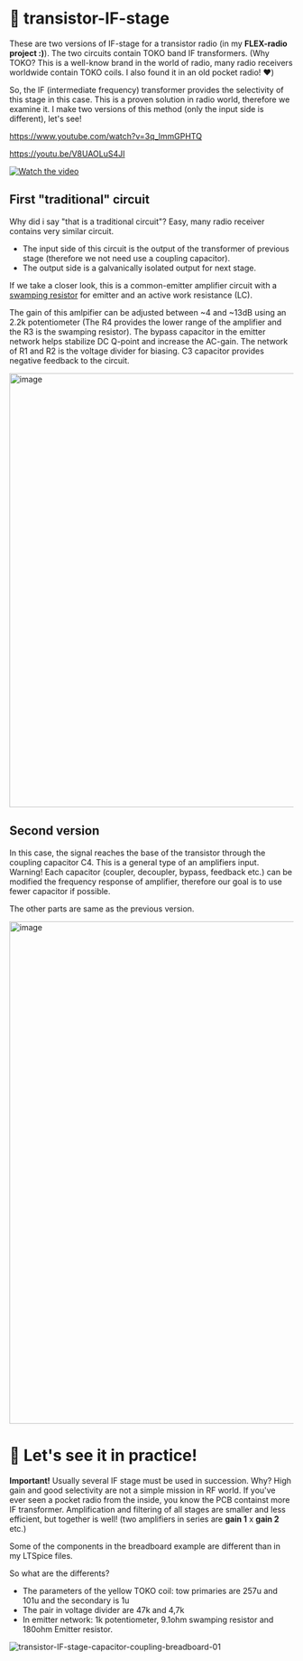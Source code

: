 # 🚀 transistor-IF-stage

These are two versions of IF-stage for a transistor radio (in my **FLEX-radio project :)**). The two circuits contain TOKO band IF transformers. (Why TOKO? This is a well-know brand in the world of radio, many radio receivers worldwide contain TOKO coils. I also found it in an old pocket radio! ❤️)

So, the IF (intermediate frequency) transformer provides the selectivity of this stage in this case. This is a proven solution in radio world, therefore we examine it. I make two versions of this method (only the input side is different), let's see!

https://www.youtube.com/watch?v=3q_lmmGPHTQ

https://youtu.be/V8UAOLuS4JI

[![Watch the video](https://img.youtube.com/vi/V8UAOLuS4JI/0.jpg)](https://www.youtube.com/watch?v=V8UAOLuS4JI)

## First "traditional" circuit

Why did i say "that is a traditional circuit"? Easy, many radio receiver contains very similar circuit.

- The input side of this circuit is the output of the transformer of previous stage (therefore we not need use a coupling capacitor).
- The output side is a galvanically isolated output for next stage.

If we take a closer look, this is a common-emitter amplifier circuit with a [swamping resistor](https://eng.libretexts.org/Bookshelves/Electrical_Engineering/Electronics/Semiconductor_Devices_-_Theory_and_Application_(Fiore)/07%3A_BJT_Small_Signal_Amplifiers/7.3%3A_Common_Emitter_Amplifier) for emitter and an active work resistance (LC).

The gain of this amlpifier can be adjusted between ~4 and ~13dB using an 2.2k potentiometer (The R4 provides the lower range of the amplifier and the R3 is the swamping resistor). The bypass capacitor in the emitter network helps stabilize DC Q-point and increase the AC-gain.  The network of R1 and R2 is the voltage divider for biasing. C3 capacitor provides negative feedback to the circuit. 

<img width="818" height="768" alt="image" src="https://github.com/user-attachments/assets/6dae7ce2-436a-4560-aa33-7ac8c9d8228a" />

## Second version

In this case, the signal reaches the base of the transistor through the coupling capacitor C4. This is a general type of an amplifiers input. Warning! Each capacitor (coupler, decoupler, bypass, feedback etc.) can be modified the frequency response of amplifier, therefore our goal is to use fewer capacitor if possible. 

The other parts are same as the previous version.

<img width="1219" height="889" alt="image" src="https://github.com/user-attachments/assets/22e32c0f-736a-4567-95d9-85379dfc822a" />

# 🖖 Let's see it in practice!

**Important!** Usually several IF stage must be used in succession. Why? High gain and good selectivity are not a simple mission in RF world. If you've ever seen a pocket radio from the inside, you know the PCB containst more IF transformer. Amplification and filtering of all stages are smaller and less efficient, but together is well! (two amplifiers in series are **gain 1** x **gain 2** etc.)

Some of the components in the breadboard example are different than in my LTSpice files. 

So what are the differents?

- The parameters of the yellow TOKO coil: tow primaries are 257u and 101u and the secondary is 1u
- The pair in voltage divider are 47k and 4,7k
- In emitter network: 1k potentiometer, 9.1ohm swamping resistor and 180ohm Emitter resistor.

![transistor-IF-stage-capacitor-coupling-breadboard-01](https://github.com/user-attachments/assets/38157f20-46ee-4593-923a-6987cd377d34)

